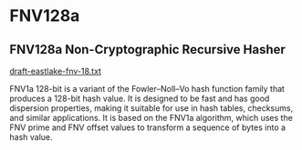 # FNV128a
## FNV128a Non-Cryptographic Recursive Hasher  
[draft-eastlake-fnv-18.txt](https://datatracker.ietf.org/meeting/114/materials/slides-114-secdispatch-the-fnv-non-cryptographic-hash-algorithm-00.pdf)

FNV1a 128-bit is a variant of the Fowler–Noll–Vo hash function family that produces a 128-bit hash value. It is designed to be fast and has good dispersion properties, making it suitable for use in hash tables, checksums, and similar applications. It is based on the FNV1a algorithm, which uses the FNV prime and FNV offset values to transform a sequence of bytes into a hash value.
